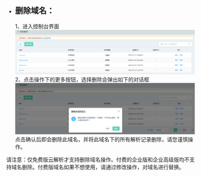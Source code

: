 - ## **删除域名：**

  1、进入控制台界面
  ![img](https://github.com/jdcloudcom/cn/blob/edit/image/dns-img/delete-domain-name1.png)
  2、点击操作下的更多按钮，选择删除会弹出如下的对话框
  ![img](https://github.com/jdcloudcom/cn/blob/edit/image/dns-img/delete-domain-name2.png)
  点击确认后即会删除此域名，并将此域名下的所有解析记录删除，请您谨慎操作。

请注意：仅免费版云解析才支持删除域名操作。付费的企业版和企业高级版均不支持域名删除。付费版域名如果不想使用，请通过修改操作，对域名进行替换。
